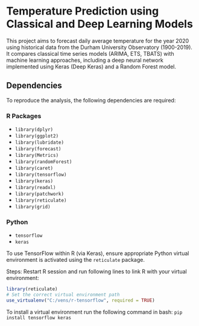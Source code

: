 # Temperature Prediction using Classical and Deep Learning Models

This project aims to forecast daily average temperature for the year 2020 using historical data from the Durham University Observatory (1900-2019).
It compares classical time series models (ARIMA, ETS, TBATS) with machine learning approaches, including a deep neural network implemented using Keras (Deep Keras) and a Random Forest model.

## Dependencies

To reproduce the analysis, the following dependencies are required:

### R Packages

- `library(dplyr)`
- `library(ggplot2)`
- `library(lubridate)`
- `library(forecast)`
- `library(Metrics)`
- `library(randomForest)`
- `library(caret)`
- `library(tensorflow)`
- `library(keras)`
- `library(readxl)`
- `library(patchwork)`
- `library(reticulate)`
- `library(grid)`

### Python
- `tensorflow`
- `keras`

To use TensorFlow within R (via Keras), ensure appropriate Python virtual environment is activated using the `reticulate` package.

Steps: Restart R session and run following lines to link R with your virtual environment:

```r
library(reticulate)
# Set the correct virtual environment path
use_virtualenv("C:/vens/r-tensorflow", required = TRUE)
```

To install a virtual environment run the following command in bash:
`pip install tensorflow keras`
